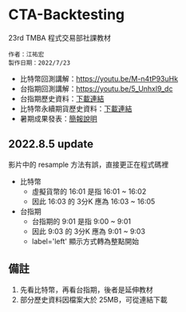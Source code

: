 # CTA-Backtesting
23rd TMBA 程式交易部社課教材

```
作者：江祐宏
製作日期：2022/7/23
```

* 比特幣回測講解：https://youtu.be/M-n4tP93uHk 
* 台指期回測講解：https://youtu.be/5_Unhxl9_dc
* 台指期歷史資料：[下載連結](https://drive.google.com/file/d/1sk2gICondZlHS7V1JNxSTUFMfotiW9os/view?usp=sharing)
* 比特幣永續期貨歷史資料：[下載連結](https://drive.google.com/file/d/1zdGK7HCNBU7yu-aOWrYbFr5OVwkOBbrZ/view?usp=sharing)
* 暑期成果發表：[簡報說明](https://drive.google.com/file/d/1GNXZjg_Gu3iJdDG8_E4mT-nfDr728HKe/view?usp=sharing)


## 2022.8.5 update
影片中的 resample 方法有誤，直接更正在程式碼裡
* 比特幣
  * 虛擬貨幣的 16:01 是指 16:01 ~ 16:02
  * 因此 16:03 的 3分K 應為 16:03 ~ 16:05
* 台指期
  * 台指期的 9:01 是指 9:00 ~ 9:01
  * 因此 9:03 的 3分K 應為 9:01 ~ 9:03
  * label='left' 顯示方式轉為整點開始

## 備註

1. 先看比特幣，再看台指期，後者是延伸教材
2. 部分歷史資料因檔案大於 25MB，可從連結下載

